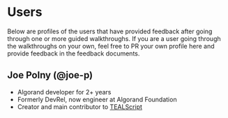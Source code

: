 # Users

Below are profiles of the users that have provided feedback after going through one or more guided walkthroughs. If you are a user going through the walkthroughs on your own, feel free to PR your own profile here and provide feedback in the feedback documents.

## Joe Polny (@joe-p)

- Algorand developer for 2+ years
- Formerly DevRel, now engineer at Algorand Foundation
- Creator and main contributor to [TEALScript](https://github.com/algorandfoundation/tealscript)
